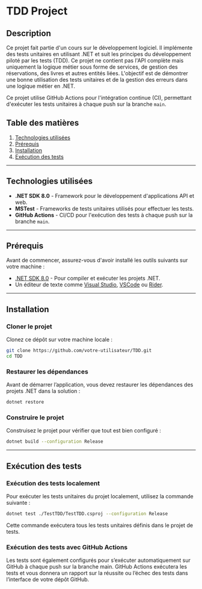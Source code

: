 # TDD Project

## Description

Ce projet fait partie d'un cours sur le développement logiciel. Il implémente des tests unitaires en utilisant .NET et suit les principes du développement piloté par les tests (TDD). Ce projet ne contient pas l'API complète mais uniquement la logique métier sous forme de services, de gestion des réservations, des livres et autres entités liées. L'objectif est de démontrer une bonne utilisation des tests unitaires et de la gestion des erreurs dans une logique métier en .NET.

Ce projet utilise GitHub Actions pour l'intégration continue (CI), permettant d'exécuter les tests unitaires à chaque push sur la branche `main`.

## Table des matières

1. [Technologies utilisées](#technologies-utilisées)
2. [Prérequis](#prérequis)
3. [Installation](#installation)
4. [Exécution des tests](#exécution-des-tests)

---

## Technologies utilisées

- **.NET SDK 8.0** - Framework pour le développement d'applications API et web.
- **MSTest** - Frameworks de tests unitaires utilisés pour effectuer les tests.
- **GitHub Actions** - CI/CD pour l'exécution des tests à chaque push sur la branche `main`.

---

## Prérequis

Avant de commencer, assurez-vous d'avoir installé les outils suivants sur votre machine :

- [.NET SDK 8.0](https://dotnet.microsoft.com/download/dotnet/8.0) - Pour compiler et exécuter les projets .NET.
- Un éditeur de texte comme [Visual Studio](https://visualstudio.microsoft.com/), [VSCode](https://code.visualstudio.com/) ou [Rider](https://www.jetbrains.com/rider/).
---

## Installation

### Cloner le projet

Clonez ce dépôt sur votre machine locale :

```bash
git clone https://github.com/votre-utilisateur/TDD.git
cd TDD
```

### Restaurer les dépendances

Avant de démarrer l’application, vous devez restaurer les dépendances des projets .NET dans la solution :

```bash
dotnet restore
```

### Construire le projet

Construisez le projet pour vérifier que tout est bien configuré :

```bash
dotnet build --configuration Release
```

---

## Exécution des tests

### Exécution des tests localement

Pour exécuter les tests unitaires du projet localement, utilisez la commande suivante :

```bash
dotnet test ./TestTDD/TestTDD.csproj --configuration Release
```

Cette commande exécutera tous les tests unitaires définis dans le projet de tests.

### Exécution des tests avec GitHub Actions

Les tests sont également configurés pour s’exécuter automatiquement sur GitHub à chaque push sur la branche main. GitHub Actions exécutera les tests et vous donnera un rapport sur la 
réussite ou l’échec des tests dans l’interface de votre dépôt GitHub.
